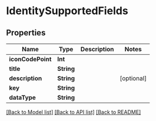 # IdentitySupportedFields

## Properties
Name | Type | Description | Notes
------------ | ------------- | ------------- | -------------
**iconCodePoint** | **Int** |  | 
**title** | **String** |  | 
**description** | **String** |  | [optional] 
**key** | **String** |  | 
**dataType** | **String** |  | 

[[Back to Model list]](../README.md#documentation-for-models) [[Back to API list]](../README.md#documentation-for-api-endpoints) [[Back to README]](../README.md)


